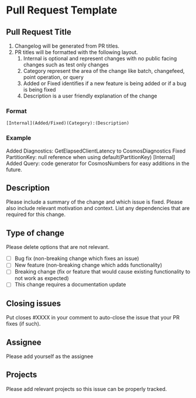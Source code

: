 # Pull Request Template

## Pull Request Title
1. Changelog will be generated from PR titles.
2. PR titles will be formatted with the following layout.
   1. Internal is optional and represent changes with no public facing changes such as test only changes
   2. Category represent the area of the change like batch, changefeed, point operation, or query
   3. Added or Fixed identifies if a new feature is being added or if a bug is being fixed
   4. Description is a user friendly explanation of the change

### Format
`[Internal](Added/Fixed)(Category):(Description)`

### Example
Added Diagnostics: GetElapsedClientLatency to CosmosDiagnostics 
Fixed PartitionKey: null reference when using default(PartitionKey)
[Internal] Added Query: code generator for CosmosNumbers for easy additions in the future.

## Description

Please include a summary of the change and which issue is fixed. Please also include relevant motivation and context. List any dependencies that are required for this change.

## Type of change

Please delete options that are not relevant.

- [ ] Bug fix (non-breaking change which fixes an issue)
- [ ] New feature (non-breaking change which adds functionality)
- [ ] Breaking change (fix or feature that would cause existing functionality to not work as expected)
- [ ] This change requires a documentation update

## Closing issues

Put closes #XXXX in your comment to auto-close the issue that your PR fixes (if such).

## Assignee

Please add yourself as the assignee

## Projects

Please add relevant projects so this issue can be properly tracked.

